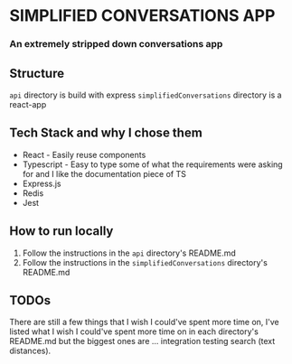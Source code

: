 # SIMPLIFIED CONVERSATIONS APP

### An extremely stripped down conversations app

## Structure
`api` directory is build with express
`simplifiedConversations` directory is a react-app

## Tech Stack and why I chose them
* React - Easily reuse components
* Typescript - Easy to type some of what the requirements were asking for and I like the documentation piece of TS
* Express.js
* Redis
* Jest

## How to run locally
1. Follow the instructions in the `api` directory's README.md
2. Follow the instructions in the `simplifiedConversations` directory's README.md

## TODOs
There are still a few things that I wish I could've spent more time on, I've listed what I wish I could've spent more time on in each directory's README.md but the biggest ones are ... integration testing search (text distances).